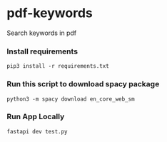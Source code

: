 # pdf-keywords

Search keywords in pdf

### Install requirements
```pip3 install -r requirements.txt```

### Run this script to download spacy package

```python3 -m spacy download en_core_web_sm```

### Run App Locally
`fastapi dev test.py`